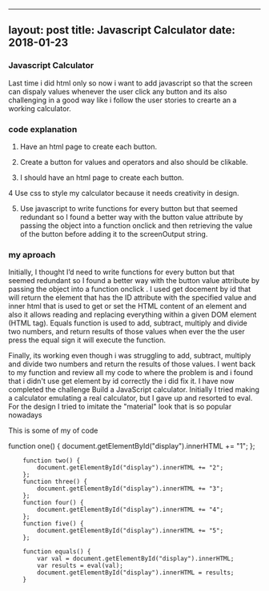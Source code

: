 
---
layout: post
title: Javascript Calculator
date: 2018-01-23
---

### Javascript Calculator

Last time i did html only so now i want to add javascript so that the screen can dispaly values whenever the user click any button and its also challenging in a good way like i follow the user stories to crearte an a working calculator. 

### code explanation

1. Have an html page to create each button.

2. Create a button for values and operators and also should be clikable.

3. I should have an html page to create each button. 

4 Use css to style  my calculator because it needs creativity in design.

5. Use javascript  to write functions for every button but that seemed redundant so I found a better way with the button value attribute by passing the object into a function onclick and then retrieving the value of the button before adding it to the screenOutput string.

### my aproach

Initially, I thought I’d need to write functions for every button but that seemed redundant so I found a better way with the button value attribute by passing the object into a function onclick . I used get docement by id that will  return the element that has the ID attribute with the specified value and inner html that is used to get or set the HTML content of an element and also it allows reading and replacing everything within a given DOM element (HTML tag). Equals function  is used to add, subtract, multiply and divide two numbers, and return results of those values when ever the the user press the equal sign it will execute the function.

Finally, its working even though i was struggling to  add, subtract, multiply and divide two numbers and return the results of those values. I went back to my function and review all my code to where the problem is and i found that i didn't use get element by id correctly the i did fix it. I have now completed the challenge Build a JavaScript calculator. Initially I tried making a calculator emulating a real calculator, but I gave up and resorted to eval. For the design I tried to imitate the "material" look that is so popular nowadays





This is some of  my of code

function one() {
            document.getElementById("display").innerHTML += "1";
        };

        function two() {
            document.getElementById("display").innerHTML += "2";
        };
        function three() {
            document.getElementById("display").innerHTML += "3";
        };
        function four() {
            document.getElementById("display").innerHTML += "4";
        };
        function five() {
            document.getElementById("display").innerHTML += "5";
        };
       
        function equals() {
            var val = document.getElementById("display").innerHTML;
            var results = eval(val);
            document.getElementById("display").innerHTML = results;
        }


